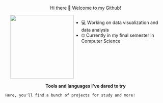 <p align="center">
  Hi there 👋 Welcome to my Github!

<div style="display: flex; align-items: top;">
  <img src="https://i.pinimg.com/736x/45/29/0d/45290ddb061a266e0767bc290218b62d.jpg" width="200" style="margin-left: 15px;">
  <div>
    <ul>
      <li>💻 Working on data visualization and data analysis</li>
      <li>🤓 Currently in my final semester in Computer Science</li>
    </ul>
  </div>
</div>


<p align="center">
  <strong>Tools and languages I've dared to try</strong>
</p>



```
Here, you'll find a bunch of projects for study and more!
```



